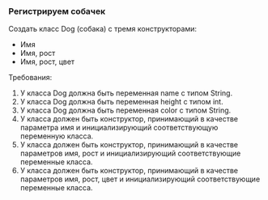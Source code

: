 
### Регистрируем собачек

Создать класс Dog (собака) с тремя конструкторами:
- Имя
- Имя, рост
- Имя, рост, цвет


Требования:
1.	У класса Dog должна быть переменная name с типом String.
2.	У класса Dog должна быть переменная height с типом int.
3.	У класса Dog должна быть переменная color с типом String.
4.	У класса должен быть конструктор, принимающий в качестве параметра имя и инициализирующий соответствующую переменную класса.
5.	У класса должен быть конструктор, принимающий в качестве параметров имя, рост и инициализирующий соответствующие переменные класса.
6.	У класса должен быть конструктор, принимающий в качестве параметров имя, рост, цвет и инициализирующий соответствующие переменные класса.


